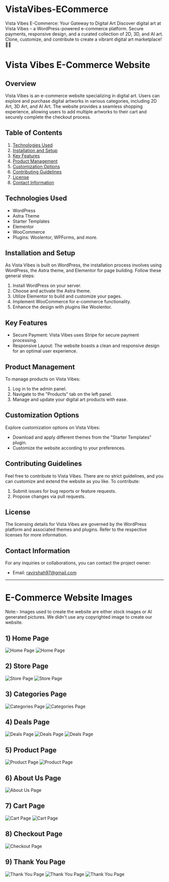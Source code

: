 # VistaVibes-ECommerce
Vista Vibes E-Commerce: Your Gateway to Digital Art  Discover digital art at Vista Vibes – a WordPress-powered e-commerce platform. Secure payments, responsive design, and a curated collection of 2D, 3D, and AI art. Clone, customize, and contribute to create a vibrant digital art marketplace! 🎨✨


# Vista Vibes E-Commerce Website

## Overview

Vista Vibes is an e-commerce website specializing in digital art. Users can explore and purchase digital artworks in various categories, including 2D Art, 3D Art, and AI Art. The website provides a seamless shopping experience, allowing users to add multiple artworks to their cart and securely complete the checkout process.

## Table of Contents

1. [Technologies Used](#technologies-used)
2. [Installation and Setup](#installation-and-setup)
3. [Key Features](#key-features)
4. [Product Management](#product-management)
5. [Customization Options](#customization-options)
6. [Contributing Guidelines](#contributing-guidelines)
7. [License](#license)
8. [Contact Information](#contact-information)

## Technologies Used

- WordPress
- Astra Theme
- Starter Templates
- Elementor
- WooCommerce
- Plugins: Woolentor, WPForms, and more.

## Installation and Setup

As Vista Vibes is built on WordPress, the installation process involves using WordPress, the Astra theme, and Elementor for page building. Follow these general steps:

1. Install WordPress on your server.
2. Choose and activate the Astra theme.
3. Utilize Elementor to build and customize your pages.
4. Implement WooCommerce for e-commerce functionality.
5. Enhance the design with plugins like Woolentor.

## Key Features

- Secure Payment: Vista Vibes uses Stripe for secure payment processing.
- Responsive Layout: The website boasts a clean and responsive design for an optimal user experience.

## Product Management

To manage products on Vista Vibes:

1. Log in to the admin panel.
2. Navigate to the "Products" tab on the left panel.
3. Manage and update your digital art products with ease.

## Customization Options

Explore customization options on Vista Vibes:

- Download and apply different themes from the "Starter Templates" plugin.
- Customize the website according to your preferences.

## Contributing Guidelines

Feel free to contribute to Vista Vibes. There are no strict guidelines, and you can customize and extend the website as you like. To contribute:

1. Submit issues for bug reports or feature requests.
2. Propose changes via pull requests.

## License

The licensing details for Vista Vibes are governed by the WordPress platform and associated themes and plugins. Refer to the respective licenses for more information.

## Contact Information

For any inquiries or collaborations, you can contact the project owner:
- Email: ravirshah97@gmail.com

---

# E-Commerce Website Images
Note:- Images used to create the website are either stock images or AI generated pictures. We didn't use any copyrighted image to create our website.

## 1) Home Page

![Home Page](https://vistavibes.in/wp-content/uploads/2023/12/Home-Page-1.png)
![Home Page](https://vistavibes.in/wp-content/uploads/2023/12/Home-Page-2.png)

## 2) Store Page

![Store Page](https://vistavibes.in/wp-content/uploads/2023/12/Store-1.png)
![Store Page](https://vistavibes.in/wp-content/uploads/2023/12/Store-2.png)

## 3) Categories Page

![Categories Page](https://vistavibes.in/wp-content/uploads/2023/12/Categories-1.png)
![Categories Page](https://vistavibes.in/wp-content/uploads/2023/12/Categories-2.png)

## 4) Deals Page

![Deals Page](https://vistavibes.in/wp-content/uploads/2023/12/Deals.png)
![Deals Page](https://vistavibes.in/wp-content/uploads/2023/12/Deals-1.png)
![Deals Page](https://vistavibes.in/wp-content/uploads/2023/12/Deals-2.png)

## 5) Product Page

![Product Page](https://vistavibes.in/wp-content/uploads/2023/12/Product-Page-1.png)
![Product Page](https://vistavibes.in/wp-content/uploads/2023/12/Product-Page-2.png)

## 6) About Us Page

![About Us Page](https://vistavibes.in/wp-content/uploads/2023/12/About-Us.png)

## 7) Cart Page

![Cart Page](https://vistavibes.in/wp-content/uploads/2023/12/Cart-1.png)
![Cart Page](https://vistavibes.in/wp-content/uploads/2023/12/Cart-2.png)

## 8) Checkout Page

![Checkout Page](https://vistavibes.in/wp-content/uploads/2023/12/Checkout.png)

## 9) Thank You Page

![Thank You Page](https://vistavibes.in/wp-content/uploads/2023/12/Thank-You-Page-1.png)
![Thank You Page](https://vistavibes.in/wp-content/uploads/2023/12/Thank-You-Page-2.png)
![Thank You Page](https://vistavibes.in/wp-content/uploads/2023/12/Thank-You-Page-3.png)


